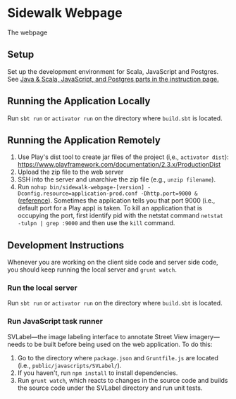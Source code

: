 # Sidewalk Webpage
The webpage

## Setup
Set up the development environment for Scala, JavaScript and Postgres. See [Java & Scala, JavaScript, and Postgres parts in the instruction page.](https://github.com/ProjectSidewalk/Instructions)

## Running the Application Locally
Run `sbt run` or `activator run` on the directory where `build.sbt` is located.

## Running the Application Remotely
1. Use Play's dist tool to create jar files of the project (i,e., `activator dist`): https://www.playframework.com/documentation/2.3.x/ProductionDist
2. Upload the zip file to the web server
3. SSH into the server and unarchive the zip file (e.g., `unzip filename`).
4. Run `nohup bin/sidewalk-webpage-[version] -Dconfig.resource=application-prod.conf -Dhttp.port=9000 &` ([reference](http://alvinalexander.com/scala/play-framework-deploying-application-production-server)). Sometimes the application tells you that port 9000 (i.e., default port for a Play app) is taken. To kill an application that is occupying the port, first identify pid with the netstat command `netstat -tulpn | grep :9000` and then use the `kill` command.

## Development Instructions

Whenever you are working on the client side code and server side code, you should keep running the local server and `grunt watch`.

### Run the local server
Run `sbt run` or `activator run` on the directory where `build.sbt` is located.

### Run JavaScript task runner
SVLabel&mdash;the image labeling interface to annotate Street View imagery&mdash;needs to be built before being used on the web application. To do this:

1. Go to the directory where `package.json` and `Gruntfile.js` are located (i.e., `public/javascripts/SVLabel/`).
2. If you haven't, run `npm install` to install dependencies.
3. Run `grunt watch`, which reacts to changes in the source code and builds the source code under the SVLabel directory and run unit tests.
